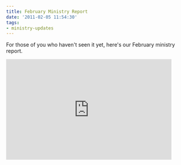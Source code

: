 ```yaml
---
title: February Ministry Report
date: '2011-02-05 11:54:30'
tags:
- ministry-updates
---
```


For those of you who haven't seen it yet, here's our February ministry report.

<iframe title="YouTube video player" width="450" height="273" src="http://www.youtube.com/embed/Nql1AaBi514" frameborder="0" allowfullscreen></iframe>

